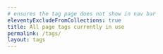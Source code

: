 ```yaml
---
# ensures the tag page does not show in nav bar
eleventyExcludeFromCollections: true
title: All page tags currently in use
permalink: /tags/
layout: tags
---
```




